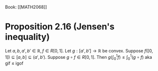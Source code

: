 Book: [[MATH2068]]
# Proposition 2.16 (Jensen's inequality)
Let $a,b,a',b'\in \mathbb{R}, f\in R[0,1]$.
Let $g:[a',b']\to \mathbb{R}$ be convex.
Suppose $f([0,1])\subseteq[a,b]\subseteq(a',b')$.
Suppose $g\circ f\in R[0,1]$.
Then $\displaystyle g\left( \int_{0}^{1}f \right)\leq \int_{0}^{1} (g\circ f)$
aka gif $\leq$ igof 